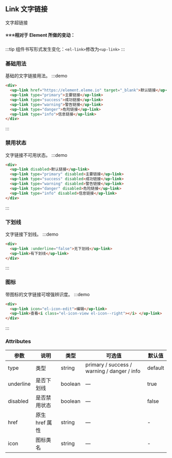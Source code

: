 ## Link 文字链接

文字超链接

#### :star::star::star:相对于 Element 所做的变动：

:::tip
组件书写形式发生变化：`<el-link>`修改为`<up-link>`
:::

### 基础用法
基础的文字链接用法。
:::demo
```html
<div>
  <up-link href="https://element.eleme.io" target="_blank">默认链接</up-link>
  <up-link type="primary">主要链接</up-link>
  <up-link type="success">成功链接</up-link>
  <up-link type="warning">警告链接</up-link>
  <up-link type="danger">危险链接</up-link>
  <up-link type="info">信息链接</up-link>
</div>
```
:::

### 禁用状态
文字链接不可用状态。
:::demo
```html
<div>
  <up-link disabled>默认链接</up-link>
  <up-link type="primary" disabled>主要链接</up-link>
  <up-link type="success" disabled>成功链接</up-link>
  <up-link type="warning" disabled>警告链接</up-link>
  <up-link type="danger" disabled>危险链接</up-link>
  <up-link type="info" disabled>信息链接</up-link>
</div>
```
:::

### 下划线
文字链接下划线。
:::demo
```html
<div>
  <up-link :underline="false">无下划线</up-link>
  <up-link>有下划线</up-link>
</div>
```
:::

### 图标

带图标的文字链接可增强辨识度。
:::demo
```html
<div>
  <up-link icon="el-icon-edit">编辑</up-link>
  <up-link>查看<i class="el-icon-view el-icon--right"></i> </up-link>
</div>
```
:::

### Attributes

| 参数      | 说明           | 类型    | 可选值                                      | 默认值  |
| --------- | -------------- | ------- | ------------------------------------------- | ------- |
| type      | 类型           | string  | primary / success / warning / danger / info | default |
| underline | 是否下划线     | boolean | —                                           | true    |
| disabled  | 是否禁用状态   | boolean | —                                           | false   |
| href      | 原生 href 属性 | string  | —                                           | -       |
| icon      | 图标类名       | string  | —                                           | -       |